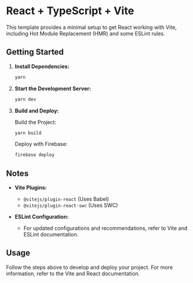 # React + TypeScript + Vite

This template provides a minimal setup to get React working with Vite, including Hot Module Replacement (HMR) and some ESLint rules.

## Getting Started

1. **Install Dependencies:**

   ```bash
   yarn
   ```

2. **Start the Development Server:**

   ```bash
   yarn dev
   ```

3. **Build and Deploy:**

   Build the Project:

   ```bash
   yarn build
   ```

   Deploy with Firebase:

   ```bash
   firebase deploy
   ```

## Notes

- **Vite Plugins:**

  - `@vitejs/plugin-react` (Uses Babel)
  - `@vitejs/plugin-react-swc` (Uses SWC)

- **ESLint Configuration:**
  - For updated configurations and recommendations, refer to Vite and ESLint documentation.

## Usage

Follow the steps above to develop and deploy your project. For more information, refer to the Vite and React documentation.
